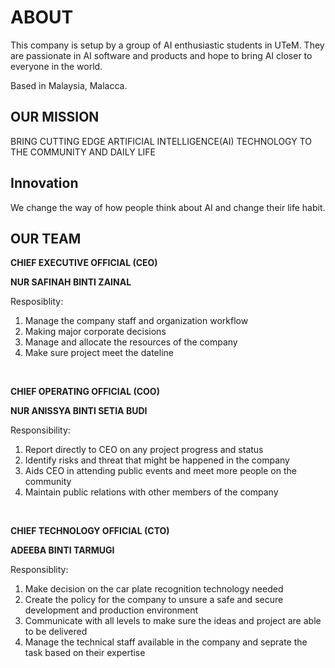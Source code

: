 # ABOUT 
This company is setup by a group of AI enthusiastic students in UTeM. They are passionate in AI software and products and hope to bring AI closer to everyone in the world.

Based in Malaysia, Malacca. 

## OUR MISSION
BRING CUTTING EDGE ARTIFICIAL INTELLIGENCE(AI) TECHNOLOGY TO THE COMMUNITY AND DAILY LIFE

## Innovation
We change the way of how people think about AI and change their life habit. 

## OUR TEAM
**CHIEF EXECUTIVE OFFICIAL (CEO)**



**NUR SAFINAH BINTI ZAINAL**

Resposiblity:
1. Manage the company staff and organization workflow
2. Making major corporate decisions 
3. Manage and allocate the resources of the company
4. Make sure project meet the dateline

<br>

**CHIEF OPERATING OFFICIAL (COO)**



**NUR ANISSYA BINTI SETIA BUDI**

Responsibility:
1. Report directly to CEO on any project progress and status
2. Identify risks and threat that might be happened in the company
3. Aids CEO in attending public events and meet more people on the community
4. Maintain public relations with other members of the company

<br>

**CHIEF TECHNOLOGY OFFICIAL (CTO)**



**ADEEBA BINTI TARMUGI**

Responsiblity:
1. Make decision on the car plate recognition technology needed
2. Create the policy for the company to unsure a safe and secure development and production environment
3. Communicate with all levels to make sure the ideas and project are able to be delivered
4. Manage the technical staff available in the company and seprate the task based on their expertise
